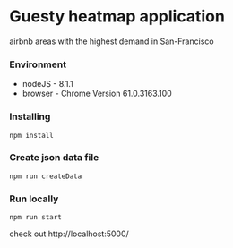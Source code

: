 # Guesty heatmap application

airbnb areas with the highest demand in San-Francisco

### Environment

* nodeJS - 8.1.1
* browser - Chrome Version 61.0.3163.100


### Installing
```
npm install
```

### Create json data file

```
npm run createData
```

### Run locally
```
npm run start
```

check out http://localhost:5000/